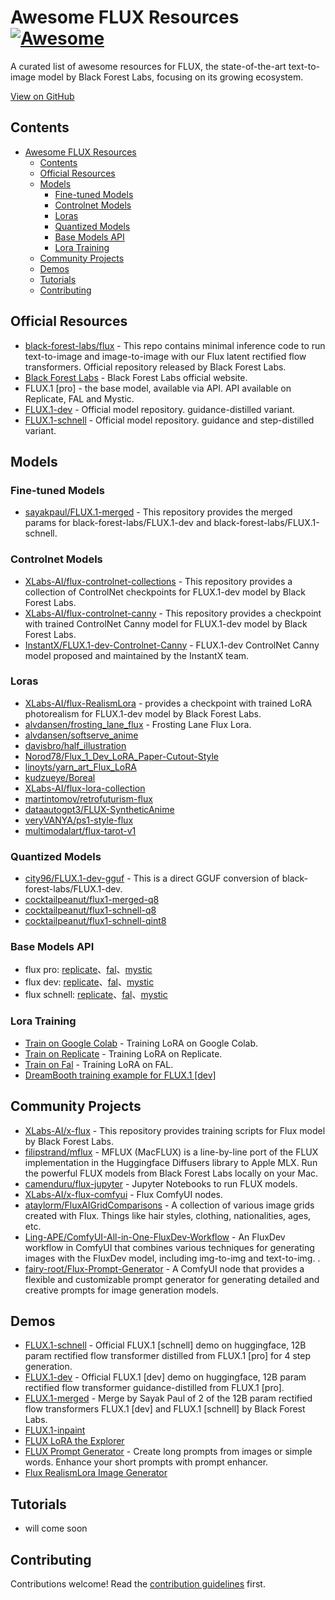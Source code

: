 # Awesome FLUX Resources [![Awesome](https://awesome.re/badge.svg)](https://awesome.re)

A curated list of awesome resources for FLUX, the state-of-the-art text-to-image model by Black Forest Labs, focusing on its growing ecosystem.

[View on GitHub](https://github.com/Eris2025/AwesomeFlux)

## Contents

- [Awesome FLUX Resources ](#awesome-flux-resources-)
  - [Contents](#contents)
  - [Official Resources](#official-resources)
  - [Models](#models)
    - [Fine-tuned Models](#fine-tuned-models)
    - [Controlnet Models](#controlnet-models)
    - [Loras](#loras)
    - [Quantized Models](#quantized-models)
    - [Base Models API](#base-models-api)
    - [Lora Training](#lora-training)
  - [Community Projects](#community-projects)
  - [Demos](#demos)
  - [Tutorials](#tutorials)
  - [Contributing](#contributing)

## Official Resources

- [black-forest-labs/flux](https://github.com/black-forest-labs/flux) - This repo contains minimal inference code to run text-to-image and image-to-image with our Flux latent rectified flow transformers. Official repository released by Black Forest Labs.
- [Black Forest Labs](https://blackforestlabs.ai/) - Black Forest Labs official website.
- FLUX.1 [pro] -  the base model, available via API. API available on Replicate, FAL and Mystic.
- [FLUX.1-dev](https://huggingface.co/black-forest-labs/FLUX.1-dev) - Official model repository. guidance-distilled variant.
- [FLUX.1-schnell](https://huggingface.co/black-forest-labs/FLUX.1-schnell) - Official model repository. guidance and step-distilled variant.

## Models

### Fine-tuned Models

- [sayakpaul/FLUX.1-merged](https://huggingface.co/sayakpaul/FLUX.1-merged) - This repository provides the merged params for black-forest-labs/FLUX.1-dev and black-forest-labs/FLUX.1-schnell.

### Controlnet Models

- [XLabs-AI/flux-controlnet-collections](https://huggingface.co/XLabs-AI/flux-controlnet-collections) - This repository provides a collection of ControlNet checkpoints for FLUX.1-dev model by Black Forest Labs.
- [XLabs-AI/flux-controlnet-canny](https://huggingface.co/XLabs-AI/flux-controlnet-canny) - This repository provides a checkpoint with trained ControlNet Canny model for FLUX.1-dev model by Black Forest Labs.
- [InstantX/FLUX.1-dev-Controlnet-Canny](https://huggingface.co/InstantX/FLUX.1-dev-Controlnet-Canny) - FLUX.1-dev ControlNet Canny model proposed and maintained by the InstantX team.

### Loras

- [XLabs-AI/flux-RealismLora](https://huggingface.co/XLabs-AI/flux-RealismLora) - provides a checkpoint with trained LoRA photorealism for FLUX.1-dev model by Black Forest Labs.
- [alvdansen/frosting_lane_flux](https://huggingface.co/alvdansen/frosting_lane_flux) - Frosting Lane Flux Lora.
- [alvdansen/softserve_anime](https://huggingface.co/alvdansen/softserve_anime)
- [davisbro/half_illustration](https://huggingface.co/davisbro/half_illustration)
- [Norod78/Flux_1_Dev_LoRA_Paper-Cutout-Style](https://huggingface.co/Norod78/Flux_1_Dev_LoRA_Paper-Cutout-Style)
- [linoyts/yarn_art_Flux_LoRA](https://huggingface.co/linoyts/yarn_art_Flux_LoRA)
- [kudzueye/Boreal](https://huggingface.co/kudzueye/Boreal)
- [XLabs-AI/flux-lora-collection](https://huggingface.co/XLabs-AI/flux-lora-collection)
- [martintomov/retrofuturism-flux](https://huggingface.co/martintomov/retrofuturism-flux)
- [dataautogpt3/FLUX-SyntheticAnime](https://huggingface.co/dataautogpt3/FLUX-SyntheticAnime)
- [veryVANYA/ps1-style-flux](https://huggingface.co/veryVANYA/ps1-style-flux)
- [multimodalart/flux-tarot-v1](https://huggingface.co/multimodalart/flux-tarot-v1)

### Quantized Models

- [city96/FLUX.1-dev-gguf](https://huggingface.co/city96/FLUX.1-dev-gguf) - This is a direct GGUF conversion of black-forest-labs/FLUX.1-dev.
- [cocktailpeanut/flux1-merged-q8](https://huggingface.co/cocktailpeanut/flux1-merged-q8)
- [cocktailpeanut/flux1-schnell-q8](https://huggingface.co/cocktailpeanut/flux1-schnell-q8)
- [cocktailpeanut/flux1-schnell-qint8](https://huggingface.co/cocktailpeanut/flux1-schnell-qint8)

### Base Models API

- flux pro: [replicate](https://replicate.com/black-forest-labs/flux-pro)、[fal](https://fal.ai/models/fal-ai/flux-pro)、[mystic](https://www.mystic.ai/black-forest-labs/flux1-pro)
- flux dev: [replicate](https://replicate.com/black-forest-labs/flux-dev)、[fal](https://fal.ai/models/fal-ai/flux/dev)、[mystic](https://www.mystic.ai/black-forest-labs/flux1-dev)
- flux schnell: [replicate](https://replicate.com/black-forest-labs/flux-schnell)、[fal](https://fal.ai/models/fal-ai/flux/schnell)、[mystic](https://www.mystic.ai/black-forest-labs/flux1-schnell)

### Lora Training

- [Train on Google Colab](https://colab.research.google.com/drive/1r09aImgL1YhQsJgsLWnb67-bjTV88-W0) - Training LoRA on Google Colab.
- [Train on Replicate](https://replicate.com/lucataco/ai-toolkit/train) - Training LoRA on Replicate.
- [Train on Fal](https://fal.ai/models/fal-ai/flux-lora-general-training?a=1) - Training LoRA on FAL.
- [DreamBooth training example for FLUX.1 [dev]](https://github.com/huggingface/diffusers/blob/main/examples/dreambooth/README_flux.md)

## Community Projects

- [XLabs-AI/x-flux](https://github.com/XLabs-AI/x-flux) - This repository provides training scripts for Flux model by Black Forest Labs.
- [filipstrand/mflux](https://github.com/filipstrand/mflux) - MFLUX (MacFLUX) is a line-by-line port of the FLUX implementation in the Huggingface Diffusers library to Apple MLX. Run the powerful FLUX models from Black Forest Labs locally on your Mac.
- [camenduru/flux-jupyter](https://github.com/camenduru/flux-jupyter) - Jupyter Notebooks to run FLUX models.
- [XLabs-AI/x-flux-comfyui](https://github.com/XLabs-AI/x-flux-comfyui) - Flux ComfyUI nodes.
- [ataylorm/FluxAIGridComparisons](https://github.com/ataylorm/FluxAIGridComparisons) - A collection of various image grids created with Flux. Things like hair styles, clothing, nationalities, ages, etc.
- [Ling-APE/ComfyUI-All-in-One-FluxDev-Workflow](https://github.com/Ling-APE/ComfyUI-All-in-One-FluxDev-Workflow) - An FluxDev workflow in ComfyUI that combines various techniques for generating images with the FluxDev model, including img-to-img and text-to-img. .
- [fairy-root/Flux-Prompt-Generator](https://github.com/fairy-root/Flux-Prompt-Generator) -  A ComfyUI node that provides a flexible and customizable prompt generator for generating detailed and creative prompts for image generation models.

## Demos

- [FLUX.1-schnell](https://huggingface.co/spaces/black-forest-labs/FLUX.1-schnell) - Official FLUX.1 [schnell] demo on huggingface, 12B param rectified flow transformer distilled from FLUX.1 [pro] for 4 step generation.
- [FLUX.1-dev](https://huggingface.co/spaces/black-forest-labs/FLUX.1-dev) - Official FLUX.1 [dev] demo on huggingface, 12B param rectified flow transformer guidance-distilled from FLUX.1 [pro].
- [FLUX.1-merged](https://huggingface.co/spaces/multimodalart/FLUX.1-merged) - Merge by Sayak Paul of 2 of the 12B param rectified flow transformers FLUX.1 [dev] and FLUX.1 [schnell] by Black Forest Labs.
- [FLUX.1-inpaint](https://huggingface.co/spaces/SkalskiP/FLUX.1-inpaint)
- [FLUX LoRA the Explorer](https://huggingface.co/spaces/multimodalart/flux-lora-the-explorer)
- [FLUX Prompt Generator](https://huggingface.co/spaces/gokaygokay/FLUX-Prompt-Generator) - Create long prompts from images or simple words. Enhance your short prompts with prompt enhancer.
- [Flux RealismLora Image Generator](https://huggingface.co/spaces/DamarJati/FLUX.1-RealismLora)

## Tutorials

- will come soon

## Contributing

Contributions welcome! Read the [contribution guidelines](https://github.com/Eris2025/awesome-flux/blob/main/.github/CONTRIBUTING.md) first.